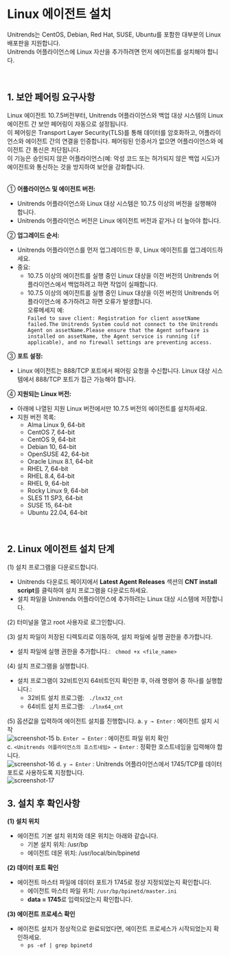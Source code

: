 # Linux 에이전트 설치

Unitrends는 CentOS, Debian, Red Hat, SUSE, Ubuntu를 포함한 대부분의 Linux 배포판을 지원합니다.<br> Unitrends 어플라이언스에 Linux 자산을 추가하려면 먼저 에이전트를 설치해야 합니다.<br>

<br>

## 1. 보안 페어링 요구사항
Linux 에이전트 10.7.5버전부터, Unitrends 어플라이언스와 백업 대상 시스템의 Linux 에이전트 간 보안 페어링이 자동으로 설정됩니다.<br>
이 페어링은 Transport Layer Security(TLS)를 통해 데이터를 암호화하고, 어플라이언스와 에이전트 간의 연결을 인증합니다. 페어링된 인증서가 없으면 어플라이언스와 에이전트 간 통신은 차단됩니다.<br>
이 기능은 승인되지 않은 어플라이언스(예: 악성 코드 또는 허가되지 않은 백업 시도)가 에이전트와 통신하는 것을 방지하여 보안을 강화합니다.<br><br>

① <b>어플라이언스 및 에이전트 버전:</b><br>
* Unitrends 어플라이언스와 Linux 대상 시스템은 10.7.5 이상의 버전을 실행해야 합니다.
* Unitrends 어플라이언스 버전은 Linux 에이전트 버전과 같거나 더 높아야 합니다.

② <b>업그레이드 순서:</b><br>
* Unitrends 어플라이언스를 먼저 업그레이드한 후, Linux 에이전트를 업그레이드하세요.
* 중요:<br>
    * 10.7.5 이상의 에이전트를 실행 중인 Linux 대상을 이전 버전의 Unitrends 어플라이언스에서 백업하려고 하면 작업이 실패합니다.
    * 10.7.5 이상의 에이전트를 실행 중인 Linux 대상을 이전 버전의 Unitrends 어플라이언스에 추가하려고 하면 오류가 발생합니다.<br>
    오류메세지 예:<br>
    ```Failed to save client: Registration for client assetName failed.The Unitrends System could not connect to the Unitrends Agent on assetName.Please ensure that the Agent software is installed on assetName, the Agent service is running (if applicable), and no firewall settings are preventing access.```<br>

③ <b>포트 설정:</b><br>
* Linux 에이전트는 888/TCP 포트에서 페어링 요청을 수신합니다.
Linux 대상 시스템에서 888/TCP 포트가 접근 가능해야 합니다.

④ <b>지원되는 Linux 버전:</b><br>
* 아래에 나열된 지원 Linux 버전에서만 10.7.5 버전의 에이전트를 설치하세요.
* 지원 버전 목록:
    * Alma Linux 9, 64-bit
    * CentOS 7, 64-bit
    * CentOS 9, 64-bit
    * Debian 10, 64-bit
    * OpenSUSE 42, 64-bit
    * Oracle Linux 8.1, 64-bit
    * RHEL 7, 64-bit
    * RHEL 8.4, 64-bit
    * RHEL 9, 64-bit
    * Rocky Linux 9, 64-bit
    * SLES 11 SP3, 64-bit
    * SUSE 15, 64-bit
    * Ubuntu 22.04, 64-bit

<br>

## 2. Linux 에이전트 설치 단계
(1) 설치 프로그램을 다운로드합니다.

* Unitrends 다운로드 페이지에서 <b>Latest Agent Releases</b> 섹션의 <b>CNT install script</b>를 클릭하여 설치 프로그램을 다운로드하세요.
* 설치 파일을 Unitrends 어플라이언스에 추가하려는 Linux 대상 시스템에 저장합니다.

(2) 터미널을 열고 root 사용자로 로그인합니다.

(3) 설치 파일이 저장된 디렉토리로 이동하여, 설치 파일에 실행 권한을 추가합니다.

* 설치 파일에 실행 권한을 추가합니다.:
``` chmod +x <file_name>```<br>

(4) 설치 프로그램을 실행합니다.

* 설치 프로그램이 32비트인지 64비트인지 확인한 후, 아래 명령어 중 하나를 실행합니다.:
    * 32비트 설치 프로그램:
    ``` ./lnx32_cnt```<br>
    * 64비트 설치 프로그램:
    ``` ./lnx64_cnt```<br>

(5) 옵션값을 입력하여 에이전트 설치를 진행합니다.
a. ```y → Enter``` : 에이전트 설치 시작<br>
![screenshot-15](../img/screenshot-15.png)
b. ```Enter → Enter``` : 에이전트 파일 위치 확인<br>
c. ```<Unitrends 어플라이언스의 호스트네임> → Enter``` : 정확한 호스트네임을 입력해야 합니다.<br>
![screenshot-16](../img/screenshot-16.png)
d. ```y → Enter``` : Unitrends 어플라이언스에서 1745/TCP를 데이터 포트로 사용하도록 지정합니다.<br>
![screenshot-17](../img/screenshot-17.png)

## 3. 설치 후 확인사항
<b>(1) 설치 위치</b><br>

* 에이전트 기본 설치 위치와 데몬 위치는 아래와 같습니다.
    * 기본 설치 위치: /usr/bp
    * 에이전트 데몬 위치: /usr/local/bin/bpinetd

<b> (2) 데이터 포트 확인</b><br>

* 에이전트 마스터 파일에 데이터 포트가 1745로 정상 지정되었는지 확인합니다.
    * 에이전트 마스터 파일 위치: ```/usr/bp/bpinetd/master.ini```
    * <b>data = 1745</b>로 입력되었는지 확인합니다.

<b>(3) 에이전트 프로세스 확인</b><br>

* 에이전트 설치가 정상적으로 완료되었다면, 에이전트 프로세스가 시작되었는지 확인하세요.
    * ```ps -ef | grep bpinetd```<br><br><br>
<br><br><br>